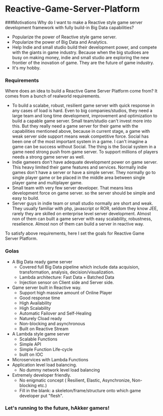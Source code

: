 # Reactive-Game-Server-Platform

###Motivations
Why do I want to make a Reactive style game server development framework with fully build-in Big Data capabilities?
- Popularize the power of Reactive style game server.
- Popularize the power of Big Data and Analytics.
- Help Indie and small studio build their development power, and compete with the giants in game industry. Because when the big studioes are busy on making money, indie and small studio are exploring the new frontier of the inovation of game. They are the future of game industry.
- It's my hobby.

### Requirements
Where does an idea to build a Reactive Game Server Platform come from? It comes from a bunch of realworld requirements.
- To build a scalabe, robust, resilient game server with quick response in any cases of load is hard. Even to big companies/studios, they need a large team and long time development, improvement and optimization to build a capable game server. Small team/studio can't invest more into this. But they really need a game server for their game with the capabilities mentioned above, because in current stage, a game with weak server side support means weak competitive force. Social has been one of the most important system in a game. I can't imagine a game can be success without Social. The thing is the Social system in a game need strong push from game server. To support millions of players needs a strong game server as well.
- Indie gameers don't have adequate development power on game server. This heavy limited their game features and services.
  Normally indie games don't have a server or have a simple server. They normally go to single player game or be placed in the middle area between single player game and multiplayer game.
- Small team with very few server developer. That means less development force on game server. so the server should be simple and easy to build.
- Server guys in indie team or small studio normally are short and weak. They usually familiar with php, javascript or ROR, seldom they know JEE, rarely they are skilled on enterprise level server development. Almost non of them can built a game server with easy scalability, robustness, reselience. Almost non of them can build a server in reactive way. 

To satisfy above requirements, here I set the goals for Reactive Game Server Platform.
### Golas

- A Big Data ready game server
  * Covered full Big Data pipeline which include data acquision, transformation, analysis, decision/visualization. 
  * Lambda architecture: Fast Data + Batched Data
  * Injection sensor on Client side and Server side.
- Game server built in Reactive way.
  * Support high massive amount of Online Player
  * Good response time
  * High Availability
  * High Scalability
  * Automatic Failover and Self-Healing
  * Naturely Cload ready
  * Non-blocking and asynchronous 
  * Built on Reactive Stream
- A Lambda style game server
  * Scalable Functions
  * Simple API
  * Simple Function Life-cycle
  * built on IOC
- Microservices with Lambda Functions
- Application level load balancing.
  * No dummy network level load balancing
- Extremely developer friendly.
  * No enigmatic concept ( Resilient, Elastic, Asynchronize, Non-blocking etc.)
  * Fill in the blank: a skeleton/frame/structure onto which game developer put "flesh".


### Let's running to the future, hAkker gamers!
